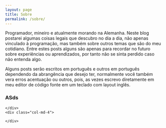 ```yaml
---
layout: page
title: Sobre
permalink: /sobre/
---
```


Programador, mineiro e atualmente morando na Alemanha. Neste blog postarei algumas coisas legais que descubro no dia a dia, não apenas vinculado à programação, mas também sobre outros temas que são do meu cotidiano. Entre estes posts alguns são apenas para recordar no futuro sobre experiências ou aprendizados, por tanto não se sinta perdido caso não entenda algo.

Alguns posts serão escritos em português e outros em português dependendo da abrangência que desejo ter, normalmente você também vera erros acentuação ou outros, pois, as vezes escrevo diretamente em meu editor de código fonte em um teclado com layout inglês.

<div class="row">
    <div class="col-md-4">
        <h3>ASds</h3>
        <p>
    </div>
    <div class="col-md-4">
        
    </div>
    <div class="col-md-4">
        
    </div>
</div>